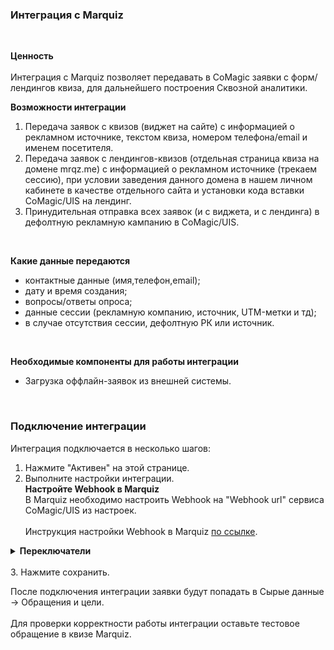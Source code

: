 ### Интеграция с Marquiz 
<br />

**Ценность**  
<br />
Интеграция с Marquiz позволяет передавать в CoMagic заявки с форм/лендингов квиза, для дальнейшего построения Сквозной аналитики. <br />


**Возможности интеграции**
1. Передача заявок с квизов (виджет на сайте) с информацией о рекламном источнике, текстом квиза, номером телефона/email и именем посетителя.
2. Передача заявок с лендингов-квизов (отдельная страница квиза на домене mrqz.me) с информацией о рекламном источнике (трекаем сессию), при условии заведения данного домена в нашем личном кабинете в качестве отдельного сайта и установки кода вставки CoMagic/UIS на лендинг.
3. Принудительная отправка всех заявок (и с виджета, и с лендинга) в дефолтную рекламную кампанию в CoMagic/UIS.  
<br />

 **Какие данные передаются**
  
- контактные данные (имя,телефон,email);  
- дату и время создания;  
- вопросы/ответы опроса;
- данные сессии (рекламную компанию, источник, UTM-метки и тд);  
- в случае отсутствия сессии, дефолтную РК или источник.
<br />  

**Необходимые компоненты для работы интеграции**  
- Загрузка оффлайн-заявок из внешней системы.
<br />

### Подключение интеграции <br />

Интеграция подключается в несколько шагов:

1. Нажмите "Активен" на этой странице.
2. Выполните настройки интеграции. <br />
**Настройте Webhook в Marquiz** <br />
В Marquiz необходимо настроить Webhook на "Webhook url" сервиса CoMagic/UIS из настроек.<br />  
Инструкция настройки Webhook в Marquiz [по ссылке](https://help.marquiz.ru/article/518).<br />

<details>
  <summary style="font-weight:bold;"> Переключатели </summary> <br />

  **Выберете необходимые опции:** <br />  
- **Устанавливать теги** — при прожатии появится список тегов из ЛК. Необходимо выбрать из данного списка какой тег будет проставляться на обращения с настроенного квиза.
- **Загружать сообщения** — прожат по умолчанию, передаются и вопросы, и ответы.
- **Загружать только ответы** — при прожатии будут загружаться только ответы без вопросов.
- **Загружать UTM метки** — при прожатии будут передаваться UTM метки трекнутые самим Марквизом в текст заявки.
- **Игнорировать сессию** — при прожатии все обращения будут загружаться принудительно в выбранную клиентом дефолтную РК или источник (в зависимости от выбранных ниже значений)
- **Рекламная компания/источник** — необходимо выбрать какую сущность использовать для обращений без сессии. По умолчанию выбрана Рекламная компания (маркер не прожат), при прожатии маркера выбирается Источник.
- В зависимости от положения переключателя "Рекламная компания/источник" выводится либо список рекламных кампаний из личного кабинета клиента, либо список источников и сайтов. Необходимо указать какую **РК/источник и сайт** используем в случае отсутствия сессии.
![image](marquiz.gif)

</details> 

<br />
3. Нажмите сохранить.
<br />


После подключения интеграции заявки будут попадать в  Сырые данные -> Обращения и цели. <br />  
Для проверки корректности работы интеграции оставьте тестовое обращение в квизе Marquiz.


